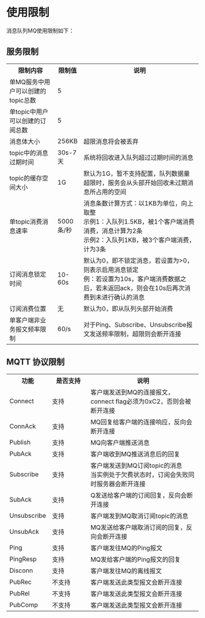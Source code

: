 # 使用限制

消息队列MQ使用限制如下： 

## 服务限制

<table>
<tr><th width="25%">限制内容</th><th width="10%">限制值</th><th>说明</th></tr>
<tr><td>单MQ服务中用户可以创建的topic总数</td><td>5</td><td> </td></tr>
<tr><td>单topic中用户可以创建的订阅总数</td><td>5</td><td> </td></tr>
<tr><td>消息体大小</td><td>256KB</td><td>超限消息将会被丢弃</td></tr>
<tr><td>topic中的消息过期时间</td><td>30s-7天</td><td>系统将回收进入队列超过过期时间的消息</td></tr>
<tr><td>topic的缓存空间大小</td><td>1G</td><td>	默认为1G，暂不支持配置，队列数据量超限时，服务会从头部开始回收未过期消息所占用的空间</td></tr>
<tr><td>单topic消费消息速率</td><td>5000 条/秒</td><td>消息条数计算方式：以1KB为单位，向上取整<br>示例1：入队列1.5KB，被1个客户端消费消费，消息计算为2条<br>示例2：入队列1KB，被3个客户端消费，计为3条</td></tr>
<tr><td>订阅消息锁定时间</td><td>10-60s</td><td>默认为0，即不锁定消息，若设置为>0，则表示启用消息锁定<br>例：若设置为10s，客户端消费数据之后，若未返回ack，则会在10s后再次消费到未进行确认的消息</td></tr>
<tr><td>订阅消费位置</td><td>无</td><td>默认为0，即从队列头部开始消费</td></tr>
<tr><td>单客户端非业务报文频率限制</td><td>60/s</td><td>对于Ping、Subscribe、Unsubscribe报文发送频率限制，超限则会断开连接</td></tr>
</table>

## MQTT 协议限制
<table>
<tr><th width="20%">功能</th><th width="20%">是否支持</th><th>说明</th></tr>
<tr><td>Connect</td><td>支持</td><td>客户端发送到MQ的连接报文，connect flag必须为0xC2，否则会被断开连接</td></tr>
<tr><td>ConnAck</td><td>支持</td><td>MQ回复给客户端的连接响应，反向会断开连接</td></tr>
<tr><td>Publish</td><td>支持</td><td>MQ向客户端推送消息</td></tr>
<tr><td>PubAck</td><td>支持</td><td>客户端收到MQ推送消息后的回复</td></tr>
<tr><td>Subscribe</td><td>支持</td><td>客户端发送到MQ订阅topic的消息<br>当实例处于欠费状态时，订阅会失败同时服务器会断开连接</td></tr>
<tr><td>SubAck</td><td>支持</td><td>Q发送给客户端的订阅回复，反向会断开连接</td></tr>
<tr><td>Unsubscribe</td><td>支持</td><td>客户端发到MQ取消订阅topic的消息</td></tr>
<tr><td>UnsubAck</td><td>支持</td><td>MQ发送给客户端取消订阅的回复，反向会断开连接</td></tr>
<tr><td>Ping</td><td>支持</td><td>客户端发往MQ的Ping报文</td></tr>
<tr><td>PingResp</td><td>支持</td><td>MQ发给客户端的Ping报文的回复</td></tr>
<tr><td>Disconn</td><td>支持</td><td>客户端发往MQ的离线报文</td></tr>
<tr><td>PubRec</td><td>不支持</td><td>客户端发送此类型报文会断开连接</td></tr>
<tr><td>PubRel</td><td>不支持</td><td>客户端发送此类型报文会断开连接</td></tr>
<tr><td>PubComp</td><td>不支持</td><td>客户端发送此类型报文会断开连接</td></tr>
</table>

